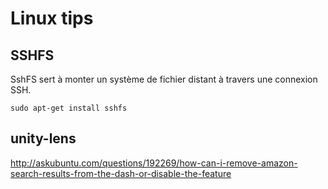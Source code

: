 # Linux tips

## SSHFS

SshFS sert à monter un système de fichier distant à travers une connexion SSH.

	sudo apt-get install sshfs
	
## unity-lens
http://askubuntu.com/questions/192269/how-can-i-remove-amazon-search-results-from-the-dash-or-disable-the-feature
